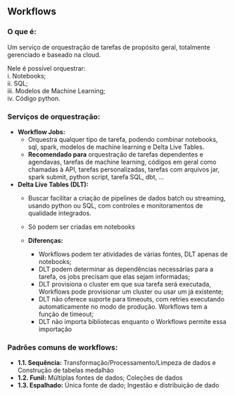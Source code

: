 ## **Workflows**

### **O que é:**
Um serviço de orquestração de tarefas de propósito geral, totalmente gerenciado e baseado na cloud.

Nele é possível orquestrar:<br/>
i. Notebooks;<br/>
ii. SQL;<br/>
iii. Modelos de Machine Learning;<br/>
iv. Código python.

### **Serviços de orquestração:**
* **Workflow Jobs:**
	* Orquestra qualquer tipo de tarefa, podendo combinar notebooks, sql, spark, modelos de machine learning e Delta Live Tables.
	* **Recomendado para** orquestração de tarefas dependentes e agendavas, tarefas de machine learning, códigos em geral como chamadas à API, tarefas personalizadas, tarefas com arquivos jar, spark submit, python script, tarefa SQL, dbt, …
* **Delta Live Tables (DLT):**
 	* Buscar facilitar a criação de pipelines de dados batch ou streaming, usando python ou SQL, com controles e monitoramentos de qualidade integrados.
	* Só podem ser criadas em notebooks

  * **Diferenças:**
    * Workflows podem ter atividades de várias fontes, DLT apenas de notebooks;
    * DLT podem determinar as dependências necessárias para a tarefa, os jobs precisam que elas sejam informadas;
    * DLT provisiona o cluster em que sua tarefa será executada, Workflows pode provisionar um cluster ou usar um já existente;
    * DLT não oferece suporte para timeouts, com retries executando automaticamente no modo de produção. Workflows tem a função de timeout;
    * DLT não importa bibliotecas enquanto o Workflows permite essa importação

### **Padrões comuns de workflows:**
* **1.1. Sequência:** Transformação/Processamento/Limpeza de dados e Construção de tabelas medalhão
* **1.2. Funil:** Múltiplas fontes de dados; Coleções de dados
* **1.3. Espalhado:** Única fonte de dado; Ingestão e distribuição de dado
